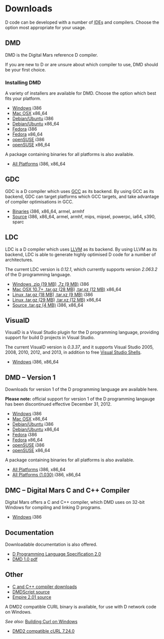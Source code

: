 <heading><h1>Downloads</h1></heading>

D code can be developed with a number of
<abbr title="Integrated Development Environment">IDEs</abbr>
and compilers. Choose the option most appropriate for your
usage.

<h2 id="dmd">DMD</h2>

DMD is the Digital Mars reference D compiler.

If you are new to D or are unsure about which
compiler to use, DMD should be your first choice.

<h3 id="installing-dmd">Installing DMD</h3>

A variety of installers are available for DMD.
Choose the option which best fits your platform.

<ul class="download-list dmd2">
    <li>
        <span class="links"><a href="http://downloads.dlang.org/releases/2014/dmd-2.065.0.exe">Windows</a></span>
        <span class="architectures">i386</span>
    </li>
    <li>
        <span class="links"><a href="http://downloads.dlang.org/releases/2014/dmd.2.065.0.dmg">Mac OSX</a></span>
        <span class="architectures">x86_64</span>
    </li>
    <li>
        <span class="links"><a href="http://downloads.dlang.org/releases/2014/dmd_2.065.0-0_i386.deb">Debian/Ubuntu</a></span>
        <span class="architectures">i386</span>
    </li>
    <li>
        <span class="links"><a href="http://downloads.dlang.org/releases/2014/dmd_2.065.0-0_amd64.deb">Debian/Ubuntu</a></span>
        <span class="architectures">x86_64</span>
    </li>
    <li>
        <span class="links"><a href="http://downloads.dlang.org/releases/2014/dmd-2.065.0-0.fedora.i386.rpm">Fedora</a></span>
        <span class="architectures">i386</span>
    </li>
    <li>
        <span class="links"><a href="http://downloads.dlang.org/releases/2014/dmd-2.065.0-0.fedora.x86_64.rpm">Fedora</a></span>
        <span class="architectures">x86_64</span>
    </li>
    <li>
        <span class="links"><a href="http://downloads.dlang.org/releases/2014/dmd-2.065.0-0.openSUSE.i386.rpm">openSUSE</a></span>
        <span class="architectures">i386</span>
    </li>
    <li>
        <span class="links"><a href="http://downloads.dlang.org/releases/2014/dmd-2.065.0-0.openSUSE.x86_64.rpm">openSUSE</a></span>
        <span class="architectures">x86_64</span>
    </li>
</ul>

A package containing binaries for all platforms is also available.

<ul class="download-list dmd2">
    <li>
        <span class="links"><a href="http://downloads.dlang.org/releases/2014/dmd.2.065.0.zip">All Platforms</a></span>
        <span class="architectures">i386, x86_64</span>
    </li>
</ul>

<h2 id="gdc">GDC</h2>

GDC is a D compiler which uses
[GCC](https://gcc.gnu.org/ "The GNU Compiler Collection")
as its backend. By using GCC as its backend, GDC can target platforms which
GCC targets, and take advantage of compiler optimisations in GCC.

<ul class="download-list gdc">
    <li>
        <span class="links"><a href="http://gdcproject.org/downloads/">Binaries</a></span>
        <span class="architectures">i386, x86_64, armel, armhf</span>
    </li>
    <li>
        <span class="links"><a href="http://wiki.dlang.org/GDC/Installation">Source</a></span>
        <span class="architectures">
            i386, x86_64, armel, armhf, mips, mipsel,
            powerpc, ia64, s390, sparc
        </span>
    </li>
</ul>

<h2 id="ldc">LDC</h2>

LDC is a D compiler which uses [LLVM](http://llvm.org) as its backend.
By using LLVM as its backend, LDC is able to generate highly
optimised D code for a number of architectures.

The current LDC version is *0.12.1*,
which currently supports version *2.063.2*
of the D programming language.

<ul class="download-list ldc">
    <li>
        <span class="links">
            <a href="http://github.com/ldc-developers/ldc/releases/download/v0.12.1/ldc2-0.12.1-mingw-x86.zip">Windows .zip (19 MB)</a>
            <a href="http://github.com/ldc-developers/ldc/releases/download/v0.12.1/ldc2-0.12.1-mingw-x86.7z">.7z (9 MB)</a>
        </span>
        <span class="architectures">i386</span>
    </li>
    <li>
        <span class="links">
            <a href="http://github.com/ldc-developers/ldc/releases/download/v0.12.1/ldc2-0.12.1-osx-x86_64.tar.gz">Mac OSX 10.7+ .tar.gz (28 MB)</a>
            <a href="http://github.com/ldc-developers/ldc/releases/download/v0.12.1/ldc2-0.12.1-osx-x86_64.tar.xz">.tar.xz (12 MB)</a>
        </span>
        <span class="architectures">x86_64</span>
    </li>
    <li>
        <span class="links">
            <a href="http://github.com/ldc-developers/ldc/releases/download/v0.12.1/ldc2-0.12.1-linux-x86.tar.gz">Linux .tar.gz (18 MB)</a>
            <a href="http://github.com/ldc-developers/ldc/releases/download/v0.12.1/ldc2-0.12.1-linux-x86.tar.xz">.tar.xz (9 MB)</a>
        </span>
        <span class="architectures">i386</span>
    </li>
    <li>
        <span class="links">
            <a href="http://github.com/ldc-developers/ldc/releases/download/v0.12.1/ldc2-0.12.1-linux-x86_64.tar.gz">Linux .tar.gz (29 MB)</a>
            <a href="http://github.com/ldc-developers/ldc/releases/download/v0.12.1/ldc2-0.12.1-linux-x86_64.tar.xz">.tar.xz (12 MB)</a>
        </span>
        <span class="architectures">x86_64</span>
    </li>
    <li>
        <span class="links"><a href="http://github.com/ldc-developers/ldc/releases/download/v0.12.1/ldc-0.12.1-src.tar.gz">Source .tar.gz (4 MB)</a></span>
        <span class="architectures">i386, x86_64</span>
    </li>
</ul>

<h2 id="visuald">VisualD</h2>

VisualD is a Visual Studio plugin for the D programming language,
providing support for build D projects in Visual Studio.

The current VisualD version is *0.3.37*,
and it supports Visual Studio 2005, 2008, 2010, 2012, and 2013,
in addition to free [Visual Studio Shells](http://www.microsoft.com/en-gb/download/details.aspx?id=40777).

<ul class="download-list visuald">
    <li>
        <span class="links"><a href="https://github.com/D-Programming-Language/visuald/releases/download/v0.3.37/VisualD-v0.3.37.exe">Windows</a></span>
        <span class="architectures">i386, x86_64</span>
    </li>
</ul>

<h2 id="dmd1">DMD &ndash; Version 1</h2>

Downloads for version 1 of the D programming language are available here.

**Please note:** official support for version 1 of the D programming langauge
has been discontinued effective December 31, 2012.

<ul class="download-list dmd1">
    <li>
        <span class="links"><a href="http://ftp.digitalmars.com/dinstaller.exe">Windows</a></span>
        <span class="architectures">i386</span>
    </li>
    <li>
        <span class="links"><a href="http://dlang.org/dmd.1.076.dmg">Mac OSX</a></span>
        <span class="architectures">x86_64</span>
    </li>
    <li>
        <span class="links"><a href="http://ftp.digitalmars.com/dmd_1.076-0_i386.deb">Debian/Ubuntu</a></span>
        <span class="architectures">i386</span>
    </li>
    <li>
        <span class="links"><a href="http://ftp.digitalmars.com/dmd_1.076-0_amd64.deb">Debian/Ubuntu</a></span>
        <span class="architectures">x86_64</span>
    </li>
    <li>
        <span class="links"><a href="http://ftp.digitalmars.com/dmd-1.076-0.fedora.i386.rpm">Fedora</a></span>
        <span class="architectures">i386</span>
    </li>
    <li>
        <span class="links"><a href="http://ftp.digitalmars.com/dmd-1.076-0.fedora.x86_64.rpm">Fedora</a></span>
        <span class="architectures">x86_64</span>
    </li>
    <li>
        <span class="links"><a href="http://ftp.digitalmars.com/dmd-1.076-0.openSUSE.i386.rpm">openSUSE</a></span>
        <span class="architectures">i386</span>
    </li>
    <li>
        <span class="links"><a href="http://ftp.digitalmars.com/dmd-1.076-0.openSUSE.x86_64.rpm">openSUSE</a></span>
        <span class="architectures">x86_64</span>
    </li>
</ul>

A package containing binaries for all platforms is also available.

<ul class="download-list dmd1">
    <li>
        <span class="links"><a href="http://ftp.digitalmars.com/dmd.1.076.zip">All Platforms</a></span>
        <span class="architectures">i386, x86_64</span>
    </li>
    <li>
        <span class="links"><a href="http://ftp.digitalmars.com/dmd.1.030.zip">All Platforms (1.030)</a></span>
        <span class="architectures">i386, x86_64</span>
    </li>
</ul>

<h2 id="dmc">DMC &ndash; Digital Mars C and C++ Compiler</h2>

Digital Mars offers a C and C++ compiler, which DMD uses on 32-bit
Windows for compiling and linking D programs.

<ul class="download-list dmc">
    <li>
        <span class="links"><a href="http://downloads.dlang.org/other/dm857c.zip">Windows</a></span>
        <span class="architectures">i386</span>
    </li>
</ul>

<h2 id="documentation">Documentation</h2>

Downloadable documentation is also offered.

<ul class="download-list docs">
    <li>
        <span class="links"><a href="http://digitalmars.com/d/2.0/dlangspec.mobi">D Programming Language Specification 2.0</a></span>
    </li>
    <li>
        <span class="links"><a href="http://www.prowiki.org/upload/duser/spec_DMD_1.00.pdf">DMD 1.0 pdf</a></span>
    </li>
</ul>

<h2 id="other">Other</h2>

<ul class="download-list other">
    <li>
        <span class="links"><a href="http://www.digitalmars.com/download/freecompiler.html">C and C++ compiler downloads</a></span>
    </li>
    <li>
        <span class="links"><a href="http://ftp.digitalmars.com/dmdscript.zip">DMDScript source</a></span>
    </li>
    <li>
        <span class="links"><a href="http://ftp.classicempire.com/empiresrc.zip">Empire 2.01 source</a></span>
    </li>
</ul>

A DMD2 compatible CURL binary is available, for use with D network code on
Windows.

*See also:* [Building Curl on Windows](http://wiki.dlang.org/Curl_on_Windows)

<ul class="download-list other">
    <li>
        <span class="links"><a href="http://downloads.dlang.org/other/curl-7.24.0-dmd-win32.zip">DMD2 compatible cURL 7.24.0</a></span>
    </li>
</ul>
